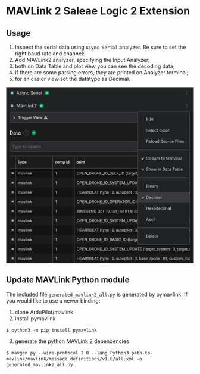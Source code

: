 
# MAVLink 2 Saleae Logic 2 Extension

## Usage
1. Inspect the serial data using `Async Serial` analyzer. Be sure to set the right baud rate and channel:
1. Add MAVLink2 analyzer, specifying the Input Analyzer;
1. both on Data Table and plot view you can see the decoding data;
1. if there are some parsing errors, they are printed on Analyzer terminal;
1. for an easier view set the datatype as Decimal.


![set decimal datatype](set_decimal.png)
  
## Update MAVLink Python module

The included file `generated_mavlink2_all.py` is generated by pymavlink. If you would like to use a newer binding:

1. clone ArduPilot/mavlink
2. install pymavlink
```
$ python3 -m pip install pymavlink
```
3. generate the python MAVLink 2 dependencies
```
$ mavgen.py --wire-protocol 2.0 --lang Python3 path-to-mavlink/mavlink/message_definitions/v1.0/all.xml -o generated_mavlink2_all.py
``` 

